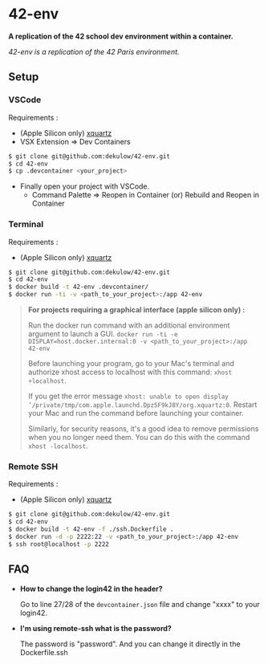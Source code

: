 # 42-env

**A replication of the 42 school dev environment within a container.**

*42-env is a replication of the 42 Paris environment.*

## Setup

### VSCode

Requirements :
- (Apple Silicon only) [xquartz](https://formulae.brew.sh/cask/xquartz#default)
- VSX Extension => Dev Containers

```bash
$ git clone git@github.com:dekulow/42-env.git
$ cd 42-env
$ cp .devcontainer <your_project>
```
- Finally open your project with VSCode.
	- Command Palette => Reopen in Container (or) Rebuild and Reopen in Container

### Terminal

Requirements :
- (Apple Silicon only) [xquartz](https://formulae.brew.sh/cask/xquartz#default)

```bash
$ git clone git@github.com:dekulow/42-env.git
$ cd 42-env
$ docker build -t 42-env .devcontainer/
$ docker run -ti -v <path_to_your_project>:/app 42-env
```

> **For projects requiring a graphical interface (apple silicon only) :**
>
> Run the docker run command with an additional environment argument to launch a GUI. `docker run -ti -e DISPLAY=host.docker.internal:0 -v <path_to_your_project>:/app 42-env`
>
> Before launching your program, go to your Mac's terminal and authorize xhost access to localhost with this command: `xhost +localhost`.
>
> If you get the error message `xhost: unable to open display ‘/private/tmp/com.apple.launchd.Dpz5F9kJ8Y/org.xquartz:0`. Restart your Mac and run the command before launching your container.
>
> Similarly, for security reasons, it's a good idea to remove permissions when you no longer need them. You can do this with the command `xhost -localhost`.

### Remote SSH

Requirements :
- (Apple Silicon only) [xquartz](https://formulae.brew.sh/cask/xquartz#default)

```bash
$ git clone git@github.com:dekulow/42-env.git
$ cd 42-env
$ docker build -t 42-env -f ./ssh.Dockerfile .
$ docker run -d -p 2222:22 -v <path_to_your_project>:/app 42-env
$ ssh root@localhost -p 2222
```

## **FAQ**
- **How to change the login42 in the header?**

	Go to line 27/28 of the `devcontainer.json` file and change "xxxx" to your login42.

- **I'm using remote-ssh what is the password?**

  The password is "password". And you can change it directly in the Dockerfile.ssh
